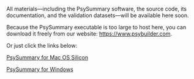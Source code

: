 All materials—including the PsySummary software, the source code, its documentation, and the validation datasets—will be available here soon.

Because the PsySummary executable is too large to host here, you can download it freely from our website: https://www.psybuilder.com.

Or just click the links below:

[PsySummary for Mac OS Silicon](http://yzhangpsy.myds.me:8000/dist/PsySummary20250424103352MacSilicon.dmg)

[PsySummary for Windows](http://yzhangpsy.myds.me:8000/dist/PsySummary20250424113943Win.zip)

